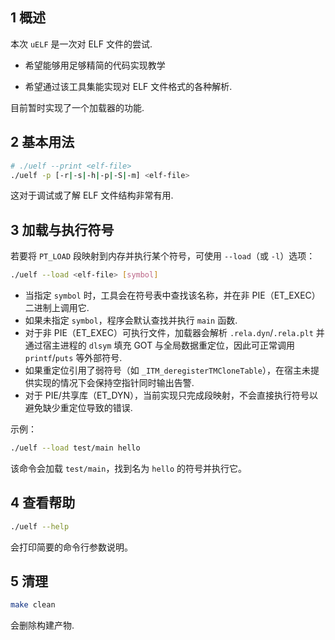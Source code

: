 ## 1 概述

本次 `uELF` 是一次对 ELF 文件的尝试.

- 希望能够用足够精简的代码实现教学

- 希望通过该工具集能实现对 ELF 文件格式的各种解析.

目前暂时实现了一个加载器的功能.

## 2 基本用法

```bash
# ./uelf --print <elf-file>
./uelf -p [-r|-s|-h|-p|-S|-m] <elf-file>
```

这对于调试或了解 ELF 文件结构非常有用.

## 3 加载与执行符号

若要将 `PT_LOAD` 段映射到内存并执行某个符号，可使用 `--load`（或 `-l`）选项：

```bash
./uelf --load <elf-file> [symbol]
```

- 当指定 `symbol` 时，工具会在符号表中查找该名称，并在非 PIE（ET_EXEC）二进制上调用它.
- 如果未指定 `symbol`，程序会默认查找并执行 `main` 函数.
- 对于非 PIE（ET_EXEC）可执行文件，加载器会解析 `.rela.dyn`/`.rela.plt` 并通过宿主进程的 `dlsym` 填充 GOT 与全局数据重定位，因此可正常调用 `printf`/`puts` 等外部符号.
- 如果重定位引用了弱符号（如 `_ITM_deregisterTMCloneTable`），在宿主未提供实现的情况下会保持空指针同时输出告警.
- 对于 PIE/共享库（ET_DYN），当前实现只完成段映射，不会直接执行符号以避免缺少重定位导致的错误.

示例：

```bash
./uelf --load test/main hello
```

该命令会加载 `test/main`，找到名为 `hello` 的符号并执行它。

## 4 查看帮助

```bash
./uelf --help
```

会打印简要的命令行参数说明。

## 5 清理

```bash
make clean
```

会删除构建产物.